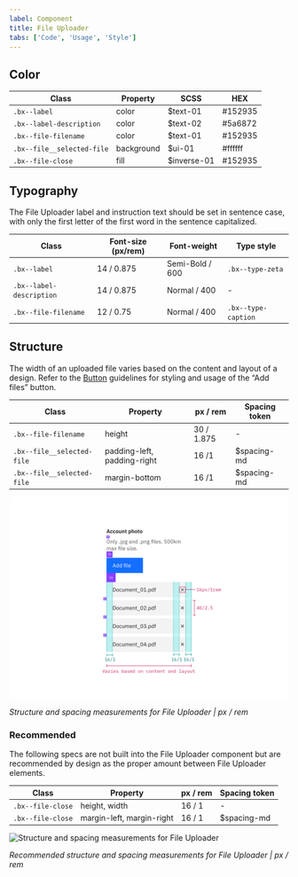 ```yaml
---
label: Component
title: File Uploader
tabs: ['Code', 'Usage', 'Style']
---
```


## Color

| Class                      | Property   | SCSS        | HEX     |
| -------------------------- | ---------- | ----------- | ------- |
| `.bx--label`               | color      | $text-01    | #152935 |
| `.bx--label-description`   | color      | $text-02    | #5a6872 |
| `.bx--file-filename`       | color      | $text-01    | #152935 |
| `.bx--file__selected-file` | background | $ui-01      | #ffffff |
| `.bx--file-close`          | fill       | $inverse-01 | #152935 |

## Typography

The File Uploader label and instruction text should be set in sentence case, with only the first letter of the first word in the sentence capitalized.

| Class                    | Font-size (px/rem) | Font-weight     | Type style          |
| ------------------------ | ------------------ | --------------- | ------------------- |
| `.bx--label`             | 14 / 0.875         | Semi-Bold / 600 | `.bx--type-zeta`    |
| `.bx--label-description` | 14 / 0.875         | Normal / 400    | -                   |
| `.bx--file-filename`     | 12 / 0.75          | Normal / 400    | `.bx--type-caption` |

## Structure

The width of an uploaded file varies based on the content and layout of a design. Refer to the [Button](/components/button) guidelines for styling and usage of the “Add files” button.

| Class                      | Property                    | px / rem   | Spacing token |
| -------------------------- | --------------------------- | ---------- | ------------- |
| `.bx--file-filename`       | height                      | 30 / 1.875 | -             |
| `.bx--file__selected-file` | padding-left, padding-right | 16 /1      | $spacing-md   |
| `.bx--file__selected-file` | margin-bottom               | 16 /1      | $spacing-md   |

<div class="image-component">
    <img src="images/file-uploader-style-1.png" alt="Structure and spacing measurements for File Uploader" />
</div>

_Structure and spacing measurements for File Uploader | px / rem_

### Recommended

The following specs are not built into the File Uploader component but are recommended by design as the proper amount between File Uploader elements.

| Class             | Property                  | px / rem | Spacing token |
| ----------------- | ------------------------- | -------- | ------------- |
| `.bx--file-close` | height, width             | 16 / 1   | -             |
| `.bx--file-close` | margin-left, margin-right | 16 / 1   | $spacing-md   |

<div class="image-component">
    <img src="images/file-uploader-style-2.png" alt="Structure and spacing measurements for File Uploader" />
</div>

_Recommended structure and spacing measurements for File Uploader | px / rem_
